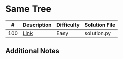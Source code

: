 # Same Tree
|#|Description|Difficulty|Solution File|
|-|-|-|-|
|100|[Link](https://leetcode.com/problems/same-tree/)|Easy|solution.py|

## Additional Notes
